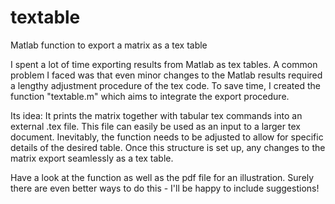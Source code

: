 # textable
Matlab function to export a matrix as a tex table

I spent a lot of time exporting results from Matlab as tex tables. A common problem I faced was that even minor changes to the Matlab results required a lengthy adjustment procedure of the tex code. To save time, I created the function "textable.m" which aims to integrate the export procedure.

Its idea: It prints the matrix together with tabular tex commands into an external .tex file. This file can easily be used as an input to a larger tex document. Inevitably, the function needs to be adjusted to allow for specific details of the desired table. Once this structure is set up, any changes to the matrix export seamlessly as a tex table.

Have a look at the function as well as the pdf file for an illustration. Surely there are even better ways to do this - I'll be happy to include suggestions!
